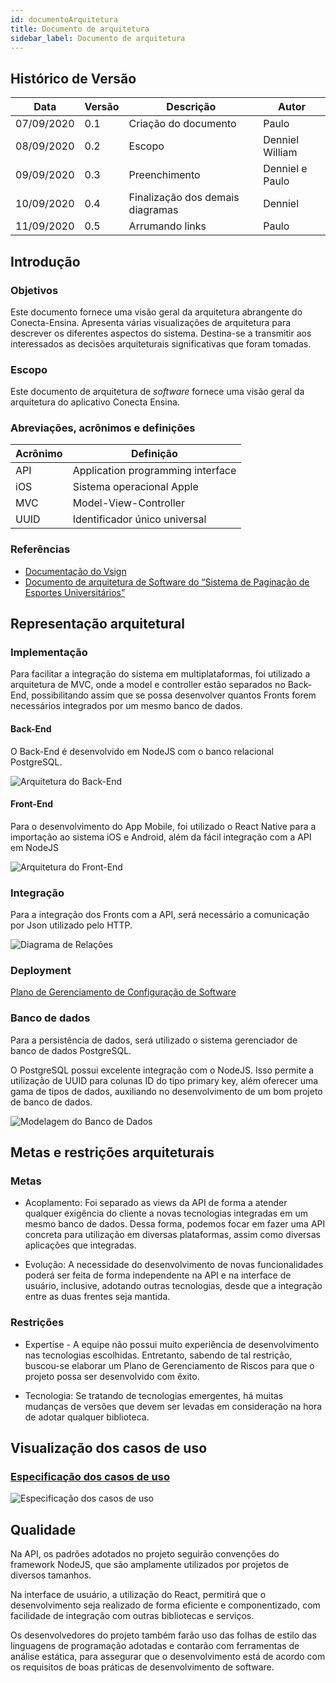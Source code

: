 ```yaml
---
id: documentoArquitetura
title: Documento de arquitetura
sidebar_label: Documento de arquitetura
---
```


## Histórico de Versão

| Data | Versão | Descrição | Autor |
|--------|-----------|---------------|---------|
| 07/09/2020 | 0.1 | Criação do documento | Paulo |
| 08/09/2020 | 0.2 | Escopo | Denniel William |
| 09/09/2020 | 0.3 | Preenchimento | Denniel e Paulo |
| 10/09/2020 | 0.4 | Finalização dos demais diagramas | Denniel |
| 11/09/2020 | 0.5 | Arrumando links | Paulo |


## Introdução

### Objetivos

Este documento fornece uma visão geral da arquitetura abrangente do Conecta-Ensina. Apresenta várias visualizações de arquitetura para descrever os diferentes aspectos do sistema. Destina-se a transmitir aos interessados as decisões arquiteturais significativas que foram tomadas.


### Escopo

Este documento de arquitetura de _software_ fornece uma visão geral da arquitetura do aplicativo Conecta Ensina.


### Abreviações, acrônimos e definições

| Acrônimo | Definição |
|---|---|
| API | Application programming interface |
| iOS | Sistema operacional Apple |
| MVC | Model-View-Controller |
| UUID | Identificador único universal |

### Referências

* [Documentação do Vsign](https://fga-eps-mds.github.io/2019.2-Vsign/project/architectureDocument/)<br>
* [Documento de arquitetura de Software do “Sistema de Paginação de Esportes Universitários”](http://www.facom.ufu.br/~flavio/pds1/files/2016-01/Documento%20de%20Arquitetura%20de%20Software%20do%20SPEU%201-Exemplo-RUP.pdf)<br>


## Representação arquitetural

### Implementação

Para facilitar a integração do sistema em multiplataformas, foi utilizado a arquitetura de MVC, onde a model e controller estão separados no Back-End, possibilitando assim que se possa desenvolver quantos Fronts forem necessários integrados por um mesmo banco de dados.

#### Back-End

O Back-End é desenvolvido em NodeJS com o banco relacional PostgreSQL.

![Arquitetura do Back-End](https://raw.githubusercontent.com/fga-eps-mds/2020.1-Conecta-Ensina-Wiki/master/website/static/img/back_end.png)

#### Front-End

Para o desenvolvimento do App Mobile, foi utilizado o React Native para a importação ao sistema iOS e Android, além da fácil integração com a API em NodeJS

![Arquitetura do Front-End](https://raw.githubusercontent.com/fga-eps-mds/2020.1-Conecta-Ensina-Wiki/master/website/static/img/front_end.png)

### Integração

Para a integração dos Fronts com a API, será necessário a comunicação por Json utilizado pelo HTTP.

![Diagrama de Relações](https://raw.githubusercontent.com/fga-eps-mds/2020.1-Conecta-Ensina-Wiki/master/website/static/img/diagramaRelacoes.svg)

### Deployment

[Plano de Gerenciamento de Configuração de Software](gerenciamentoConfiguracaoSoftware)

### Banco de dados

Para a persistência de dados, será utilizado o sistema gerenciador de banco de dados PostgreSQL.

O PostgreSQL possui excelente integração com o NodeJS. Isso permite a utilização de UUID para colunas ID do tipo primary key, além oferecer uma gama de tipos de dados, auxiliando no desenvolvimento de um bom projeto de banco de dados.

![Modelagem do Banco de Dados](link)

## Metas e restrições arquiteturais

### Metas

* Acoplamento: Foi separado as views da API de forma a atender qualquer exigência do cliente a novas tecnologias integradas em um mesmo banco de dados. Dessa forma, podemos focar em fazer uma API concreta para utilização em diversas plataformas, assim como diversas aplicações que integradas.

* Evolução: A necessidade do desenvolvimento de novas funcionalidades poderá ser feita de forma independente na API e na interface de usuário, inclusive, adotando outras tecnologias, desde que a integração entre as duas frentes seja mantida.

### Restrições

* Expertise - A equipe não possui muito experiência de desenvolvimento nas tecnologias escolhidas. Entretanto, sabendo de tal restrição, buscou-se elaborar um Plano de Gerenciamento de Riscos para que o projeto possa ser desenvolvido com êxito.

* Tecnologia: Se tratando de tecnologias emergentes, há muitas mudanças de versões que devem ser levadas em consideração na hora de adotar qualquer biblioteca.

## Visualização dos casos de uso

### [Especificação dos casos de uso](especificacaoCasosDeUso)

![Especificação dos casos de uso](https://raw.githubusercontent.com/fga-eps-mds/2020.1-Conecta-Ensina-Wiki/master/website/static/img/diagramaCasoDeUso.svg)

## Qualidade

Na API, os padrões adotados no projeto seguirão convenções do framework NodeJS, que são amplamente utilizados por projetos de diversos tamanhos.

Na interface de usuário, a utilização do React, permitirá que o desenvolvimento seja realizado de forma eficiente e componentizado, com facilidade de integração com outras bibliotecas e serviços.

Os desenvolvedores do projeto também farão uso das folhas de estilo das linguagens de programação adotadas e contarão com ferramentas de análise estática, para assegurar que o desenvolvimento está de acordo com os requisitos de boas práticas de desenvolvimento de software.

